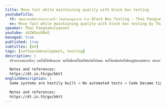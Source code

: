 ```yaml
---
title: Move fast while maintaining quality with black box testing
youtubeTitle:
  th: พัฒนาซอฟต์แวร์อย่างรวดเร็ว โดยยังคงคุณภาพ ด้วย Black Box Testing - Thai Pangsakulyanont
  en: Move fast while maintaining quality with black box testing by Thai Pangsakulyanont
speaker: Thai Pangsakulyanont
youtube: vbIWSwz8NxQ
managed: true
published: true
subtitles: [en]
tags: [softwaredevelopment, testing]
description: |
  สร้างระบบแบบรีบๆ เลยไม่ได้เขียนเทส พอไม่มีเทสโค้ดก็พันกันไปหมด พอโค้ดพันกันก็เขียนยูนิตเทสต์ยาก พออยากจะปรับปรุงโค้ดก็ไม่กล้าเพราะกลัวพังเพราะไม่มีเทส ในหัวข้อนี้เลยอยากแชร์แนวคิดและวิธีที่ผมกำลังทดลองใช้อยู่ เพื่อพยายามออกจากลูปนี้ (ไม่รู้จะออกได้ไหมนะ)

  Notes and references:
  https://dt.in.th/go/bbtt
englishDescription: |
  Some systems are hastily built → No automated tests → Code became tightly coupled → Code became difficult to test → Want to improve the code → Afraid of improving due to fear that it might break because there are no automated tests. In this talk, I share some ideas on how I try to get out of this loop.

  Notes and references:
  https://dt.in.th/go/bbtt
---
```

